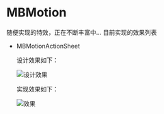 # MBMotion

随便实现的特效，正在不断丰富中…
目前实现的效果列表
  - MBMotionActionSheet
    
    设计效果如下：
    
    ![设计效果](https://github.com/mmoaay/MBMotion/blob/master/20.gif)
    
    实现效果如下：
    
    ![效果](https://github.com/mmoaay/MBMotion/blob/master/MBMotion.gif)


